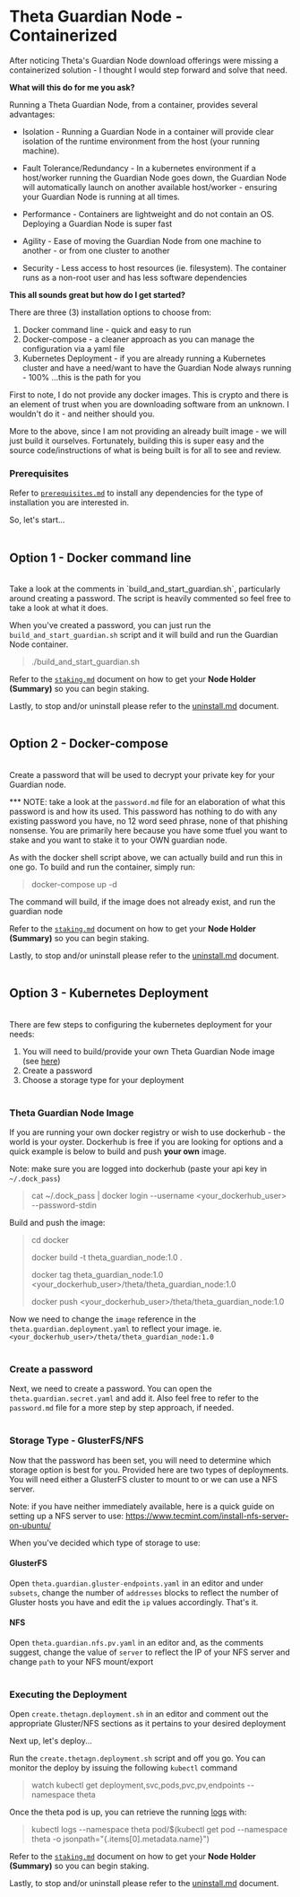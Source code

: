 # Theta Guardian Node - Containerized

After noticing Theta's Guardian Node download offerings were missing a containerized solution - I thought I would step forward and solve that need.

**What will this do for me you ask?**

Running a Theta Guardian Node, from a container, provides several advantages:

* Isolation - Running a Guardian Node in a container will provide clear isolation of the runtime environment from the host (your running machine).

* Fault Tolerance/Redundancy - In a kubernetes environment if a host/worker running the Guardian Node goes down, the Guardian Node will automatically launch on another available host/worker - ensuring your Guardian Node is running at all times.

* Performance - Containers are lightweight and do not contain an OS. Deploying a Guardian Node is super fast

* Agility - Ease of moving the Guardian Node from one machine to another - or from one cluster to another

* Security - Less access to host resources (ie. filesystem). The container runs as a non-root user and has less software dependencies

**This all sounds great but how do I get started?**

There are three (3) installation options to choose from:

1.  Docker command line - quick and easy to run
2.  Docker-compose - a cleaner approach as you can manage the configuration via a yaml file
3.  Kubernetes Deployment - if you are already running a Kubernetes cluster and have a need/want to have the Guardian Node always running - 100% ...this is the path for you

<a name="images"></a>First to note, I do not provide any docker images. This is crypto and there is an element of trust when you are downloading software from an unknown. I wouldn't do it - and neither should you.

More to the above, since I am not providing an already built image - we will just build it ourselves. Fortunately, building this is super easy and the source code/instructions of what is being built is for all to see and review.

### Prerequisites
Refer to [`prerequisites.md`](prerequisites.md) to install any dependencies for the type of installation you are interested in.

So, let's start...
<br/><br/>
## Option 1 - Docker command line
<br/>
Take a look at the comments in `build_and_start_guardian.sh`, particularly around creating a password. The script is heavily commented so feel free to take a look at what it does.

When you've created a password, you can just run the `build_and_start_guardian.sh` script and it will build and run the Guardian Node container.

> ./build_and_start_guardian.sh

Refer to the [`staking.md`](staking.md) document on how to get your **Node Holder (Summary)** so you can begin staking.

Lastly, to stop and/or uninstall please refer to the [uninstall.md](uninstall.md) document.
<br/><br/>
## Option 2 - Docker-compose
<br/>
Create a password that will be used to decrypt your private key for your Guardian node.

*** NOTE: take a look at the `password.md` file for an elaboration of what this password is and how its used. This password has nothing to do with any existing password you have, no 12 word seed phrase, none of that phishing nonsense. You are primarily here because you have some tfuel you want to stake and you want to stake it to your OWN guardian node.

As with the docker shell script above, we can actually build and run this in one go. To build and run the container, simply run:

> docker-compose up -d

The command will build, if the image does not already exist, and run the guardian node

Refer to the [`staking.md`](staking.md) document on how to get your **Node Holder (Summary)** so you can begin staking.

Lastly, to stop and/or uninstall please refer to the [uninstall.md](uninstall.md) document.
<br/><br/>
## Option 3 - Kubernetes Deployment
<br/>
There are few steps to configuring the kubernetes deployment for your needs:

1. You will need to build/provide your own Theta Guardian Node image (see [here](#images))
2. Create a password
3. Choose a storage type for your deployment
<br/><br/>
### Theta Guardian Node Image

If you are running your own docker registry or wish to use dockerhub - the world is your oyster. Dockerhub is free if you are looking for options and a quick example is below to build and push **your own** image.

Note: make sure you are logged into dockerhub (paste your api key in `~/.dock_pass`)
> cat ~/.dock_pass | docker login --username <your_dockerhub_user> --password-stdin

Build and push the image:
> cd docker
>
> docker build -t theta_guardian_node:1.0 .
>
> docker tag theta_guardian_node:1.0 <your_dockerhub_user>/theta/theta_guardian_node:1.0
>
> docker push <your_dockerhub_user>/theta/theta_guardian_node:1.0

Now we need to change the `image` reference in the `theta.guardian.deployment.yaml` to reflect your image. ie. `<your_dockerhub_user>/theta/theta_guardian_node:1.0`
<br/><br/>

### Create a password

Next, we need to create a password. You can open the `theta.guardian.secret.yaml` and add it. Also feel free to refer to the `password.md` file for a more step by step approach, if needed.
<br/><br/>

### Storage Type - GlusterFS/NFS

Now that the password has been set, you will need to determine which storage option is best for you. Provided here are two types of deployments. You will need either a GlusterFS cluster to mount to or we can use a NFS server.

Note: if you have neither immediately available, here is a quick guide on setting up a NFS server to use: https://www.tecmint.com/install-nfs-server-on-ubuntu/

When you've decided which type of storage to use:

#### GlusterFS

Open `theta.guardian.gluster-endpoints.yaml` in an editor and under `subsets`, change the number of `addresses` blocks to reflect the number of Gluster hosts you have and edit the `ip` values accordingly. That's it.

#### NFS

Open `theta.guardian.nfs.pv.yaml` in an editor and, as the comments suggest, change the value of `server` to reflect the IP of your NFS server and change `path` to your NFS mount/export
<br/><br/>

### Executing the Deployment

Open `create.thetagn.deployment.sh` in an editor and comment out the appropriate Gluster/NFS sections as it pertains to your desired deployment

Next up, let's deploy...

Run the `create.thetagn.deployment.sh` script and off you go. You can monitor the deploy by issuing the following `kubectl` command

> watch kubectl get deployment,svc,pods,pvc,pv,endpoints --namespace theta

Once the theta pod is up, you can retrieve the running [logs](./images/k8s_thetagn_startup_output.png) with:

> kubectl logs --namespace theta pod/$(kubectl get pod --namespace theta -o jsonpath="{.items[0].metadata.name}")

Refer to the [`staking.md`](staking.md) document on how to get your **Node Holder (Summary)** so you can begin staking.

Lastly, to stop and/or uninstall please refer to the [uninstall.md](uninstall.md) document.